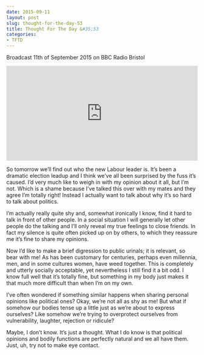 ```yaml
---
date: 2015-09-11
layout: post
slug: thought-for-the-day-53
title: Thought For The Day &#35;53
categories:
- TFTD
---
```


Broadcast 11th of September 2015 on BBC Radio Bristol

<iframe width="100%" height="250" scrolling="no" frameborder="no" src="https://w.soundcloud.com/player/?url=https%3A//api.soundcloud.com/tracks/223360022&amp;auto_play=false&amp;hide_related=false&amp;show_comments=true&amp;show_user=true&amp;show_reposts=false&amp;visual=true"></iframe>

So tomorrow we’ll find out who the new Labour leader is. It’s been a dramatic election leadup and I think we’ve all been surprised by the fuss it’s caused. I’d very much like to weigh in with my opinion about it all, but I’m not. Which is a shame because I’ve talked this over with my mates and they agree I’m totally right! Instead I actually want to talk about why it’s so hard to talk about politics.

I’m actually really quite shy and, somewhat ironically I know, find it hard to talk in front of other people. In a social situation I will generally let other people do the talking and I’ll only reveal my true feelings to close friends. In fact my silence is quite often picked up on by others, to which they reassure me it’s fine to share my opinions.

Now I’d like to make a brief digression to public urinals; it is relevant, so bear with me! As has been customary for centuries, perhaps even millennia, men, and in some cultures women, have weed together. This is completely and utterly socially acceptable, yet nevertheless I still find it a bit odd. I know full well that it’s totally fine, but something in my body just makes it that much more difficult than when I’m on my own.

I’ve often wondered if something similar happens when sharing personal opinions like political ones? Okay, we’re not all as shy as me! But what if somehow our bodies tense up a little just as we’re about to express ourselves? Like somehow we’re trying to overprotect ourselves from vulnerability, laughter, rejection or ridicule?

Maybe, I don’t know. It’s just a thought. What I do know is that political opinions and bodily functions are perfectly natural and we all have them. Just, uh, try not to make eye contact.

